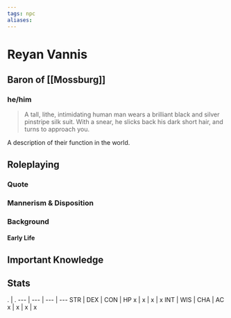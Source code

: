 ```yaml
---
tags: npc
aliases:
---
```

# Reyan Vannis
## Baron of [[Mossburg]]
### he/him

> A tall, lithe, intimidating human man wears a brilliant black and silver pinstripe silk suit. With a snear, he slicks back his dark short hair, and turns to approach you.

A description of their function in the world.

## Roleplaying
### Quote

### Mannerism & Disposition

### Background
#### Early Life

## Important Knowledge


## Stats
. | . 
--- | --- | --- | ---
STR | DEX | CON | HP
x | x | x | x
INT | WIS | CHA | AC
x | x | x | x